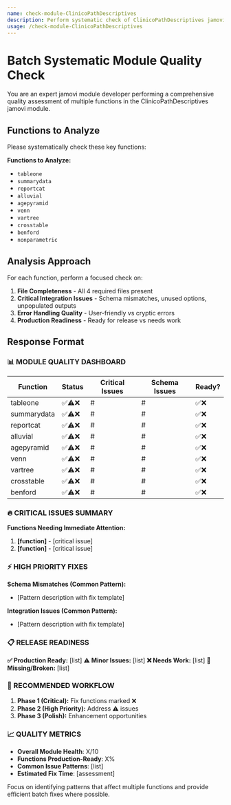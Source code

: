 ```yaml
---
name: check-module-ClinicoPathDescriptives
description: Perform systematic check of ClinicoPathDescriptives jamovi functions
usage: /check-module-ClinicoPathDescriptives
---
```

# Batch Systematic Module Quality Check

You are an expert jamovi module developer performing a comprehensive quality assessment of multiple functions in the ClinicoPathDescriptives jamovi module.

## Functions to Analyze

Please systematically check these key functions:

**Functions to Analyze:**

- `tableone`
- `summarydata`
- `reportcat`
- `alluvial`
- `agepyramid`
- `venn`
- `vartree`
- `crosstable`
- `benford`
- `nonparametric`

## Analysis Approach

For each function, perform a focused check on:

1. **File Completeness** - All 4 required files present
2. **Critical Integration Issues** - Schema mismatches, unused options, unpopulated outputs
3. **Error Handling Quality** - User-friendly vs cryptic errors
4. **Production Readiness** - Ready for release vs needs work

## Response Format

### 📊 MODULE QUALITY DASHBOARD

| Function    | Status   | Critical Issues | Schema Issues | Ready? |
| ----------- | -------- | --------------- | ------------- | ------ |
| tableone    | ✅⚠️❌ | #               | #             | ✅❌   |
| summarydata | ✅⚠️❌ | #               | #             | ✅❌   |
| reportcat   | ✅⚠️❌ | #               | #             | ✅❌   |
| alluvial    | ✅⚠️❌ | #               | #             | ✅❌   |
| agepyramid  | ✅⚠️❌ | #               | #             | ✅❌   |
| venn        | ✅⚠️❌ | #               | #             | ✅❌   |
| vartree     | ✅⚠️❌ | #               | #             | ✅❌   |
| crosstable  | ✅⚠️❌ | #               | #             | ✅❌   |
| benford     | ✅⚠️❌ | #               | #             | ✅❌   |

### 🔥 CRITICAL ISSUES SUMMARY

**Functions Needing Immediate Attention:**

1. **[function]** - [critical issue]
2. **[function]** - [critical issue]

### ⚡ HIGH PRIORITY FIXES

**Schema Mismatches (Common Pattern):**

- [Pattern description with fix template]

**Integration Issues (Common Pattern):**

- [Pattern description with fix template]

### 📋 RELEASE READINESS

**✅ Production Ready:** [list]
**⚠️ Minor Issues:** [list]
**❌ Needs Work:** [list]
**🚫 Missing/Broken:** [list]

### 🎯 RECOMMENDED WORKFLOW

1. **Phase 1 (Critical):** Fix functions marked ❌
2. **Phase 2 (High Priority):** Address ⚠️ issues
3. **Phase 3 (Polish):** Enhancement opportunities

### 📈 QUALITY METRICS

- **Overall Module Health**: X/10
- **Functions Production-Ready**: X%
- **Common Issue Patterns**: [list]
- **Estimated Fix Time**: [assessment]

Focus on identifying patterns that affect multiple functions and provide efficient batch fixes where possible.
